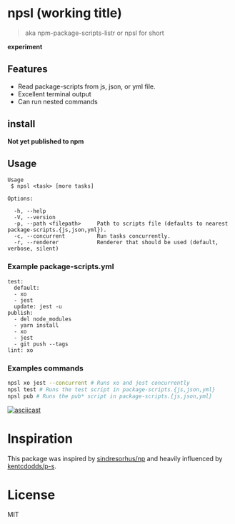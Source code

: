 # npsl (working title)

> aka npm-package-scripts-listr or npsl for short

**experiment**

## Features

* Read package-scripts from js, json, or yml file.
* Excellent terminal output
* Can run nested commands

## install

**Not yet published to npm**

## Usage

```
Usage
 $ npsl <task> [more tasks]

Options:

  -h, --help
  -V, --version
  -p, --path <filepath>     Path to scripts file (defaults to nearest package-scripts.{js,json,yml}).
  -c, --concurrent          Run tasks concurrently.
  -r, --renderer            Renderer that should be used (default, verbose, silent)
```

### Example package-scripts.yml

```
test:
  default:
  - xo
  - jest
  update: jest -u
publish:
  - del node_modules
  - yarn install
  - xo
  - jest
  - git push --tags
lint: xo
```

### Examples commands

```sh
npsl xo jest --concurrent # Runs xo and jest concurrently
npsl test # Runs the test script in package-scripts.{js,json,yml}
npsl pub # Runs the pub* script in package-scripts.{js,json,yml}
```

[![asciicast](https://asciinema.org/a/57j6u7jaaj49vrczghkxrqe00.png)](https://asciinema.org/a/57j6u7jaaj49vrczghkxrqe00)

# Inspiration

This package was inspired by [sindresorhus/np](https://github.com/sindresorhus/np) and heavily influenced by [kentcdodds/p-s](https://github.com/kentcdodds/p-s).

# License

MIT
